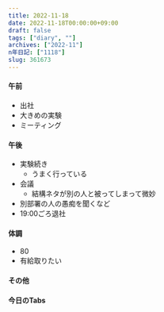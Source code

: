 ```yaml
---
title: 2022-11-18
date: 2022-11-18T00:00:00+09:00
draft: false
tags: ["diary", ""]
archives: ["2022-11"]
n年日記: ["1118"]
slug: 361673
---
```

#### 午前
- 出社
- 大きめの実験
- ミーティング
#### 午後
- 実験続き
  - うまく行っている
- 会議
  - 結構ネタが別の人と被ってしまって微妙
- 別部署の人の愚痴を聞くなど
- 19:00ごろ退社
#### 体調
- 80
- 有給取りたい
#### その他
#### 今日のTabs